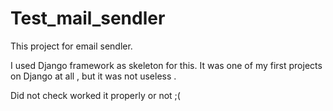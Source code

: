# Test_mail_sendler

This project for email sendler. 

I used Django framework as skeleton for this. 
It was one of my first projects on Django at all , but it was not useless . 

Did not check worked it properly or not ;(
